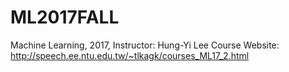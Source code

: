 # ML2017FALL
Machine Learning, 2017, Instructor: Hung-Yi Lee
Course Website: http://speech.ee.ntu.edu.tw/~tlkagk/courses_ML17_2.html
